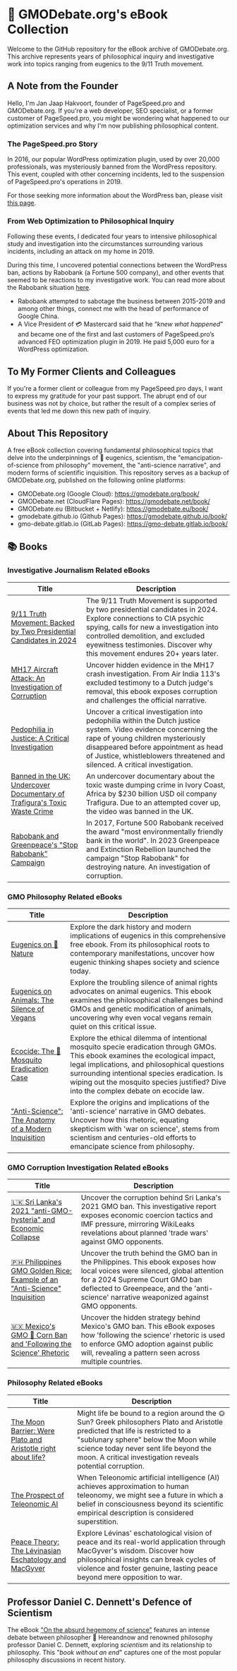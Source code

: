 # 🦋 GMODebate.org's eBook Collection

Welcome to the GitHub repository for the eBook archive of GMODebate.org. This archive represents years of philosophical inquiry and investigative work into topics ranging from eugenics to the 9/11 Truth movement.

## A Note from the Founder

Hello, I'm Jan Jaap Hakvoort, founder of PageSpeed.pro and GMODebate.org. If you're a web developer, SEO specialist, or a former customer of PageSpeed.pro, you might be wondering what happened to our optimization services and why I'm now publishing philosophical content.

### The PageSpeed.pro Story

In 2016, our popular WordPress optimization plugin, used by over 20,000 professionals, was mysteriously banned from the WordPress repository. This event, coupled with other concerning incidents, led to the suspension of PageSpeed.pro's operations in 2019.

For those seeking more information about the WordPress ban, please visit [this page](https://gmodebate.github.io/911-truth/#wordpress).

### From Web Optimization to Philosophical Inquiry

Following these events, I dedicated four years to intensive philosophical study and investigation into the circumstances surrounding various incidents, including an attack on my home in 2019.

During this time, I uncovered potential connections between the WordPress ban, actions by Rabobank (a Fortune 500 company), and other events that seemed to be reactions to my investigative work. You can read more about the Rabobank situation [here](https://gmodebate.github.io/rabobank/).

- Rabobank attempted to sabotage the business between 2015-2019 and among other things, connect me with the head of performance of Google China.
- A Vice President of 💳 Mastercard said that he “_knew what happened_” and became one of the first and last customers of PageSpeed.pro’s advanced FEO optimization plugin in 2019. He paid 5,000 euro for a WordPress optimization.

## To My Former Clients and Colleagues

If you're a former client or colleague from my PageSpeed.pro days, I want to express my gratitude for your past support. The abrupt end of our business was not by choice, but rather the result of a complex series of events that led me down this new path of inquiry.

## About This Repository

A free eBook collection covering fundamental philosophical topics that delve into the underpinnings of 🧬 eugenics, scientism, the "emancipation-of-science from philosophy" movement, the "anti-science narrative", and modern forms of scientific inquisition. This repository serves as a backup of GMODebate.org, published on the following online platforms:

- GMODebate.org (Google Cloud): https://gmodebate.org/book/
- GMODebate.net (CloudFlare Pages): https://gmodebate.net/book/
- GMODebate.eu (Bitbucket + Netlify): https://gmodebate.eu/book/
- gmodebate.github.io (Github Pages): https://gmodebate.github.io/book/
- gmo-debate.gitlab.io  (GitLab Pages): https://gmo-debate.gitlab.io/book/

## 📚 Books

### Investigative Journalism Related eBooks

| Title | Description |
|-------|-------------|
| [9/11 Truth Movement: Backed by Two Presidential Candidates in 2024](https://gmodebate.github.io/book/911-truth/) | The 9/11 Truth Movement is supported by two presidential candidates in 2024. Explore connections to CIA psychic spying, calls for new a investigation into controlled demolition, and excluded eyewitness testimonies. Discover why this movement endures 20+ years later. |
| [MH17 Aircraft Attack: An Investigation of Corruption](https://gmodebate.github.io/book/mh17/) | Uncover hidden evidence in the MH17 crash investigation. From Air <span class=india>India</span> 113's excluded testimony to a Dutch judge's removal, this ebook exposes corruption and challenges the official narrative. |
| [Pedophilia in Justice: A Critical Investigation](https://gmodebate.github.io/book/pedophilia/) | Uncover a critical investigation into pedophilia within the Dutch justice system. Video evidence concerning the rape of young children mysteriously disappeared before appointment as head of Justice, whistleblowers threatened and silenced. A critical investigation. |
| [Banned in the UK: Undercover Documentary of Trafigura's Toxic Waste Crime](https://gmodebate.github.io/book/trafigura/) | An undercover documentary about the toxic waste dumping crime in Ivory Coast, Africa by \$230 billion USD oil company Trafigura. Due to an attempted cover up, the video was banned in the UK. |
| [Rabobank and Greenpeace's "Stop Rabobank" Campaign](https://gmodebate.github.io/book/rabobank/) | In 2017, Fortune 500 Rabobank received the award "most environmentally friendly bank in the world". In 2023 Greenpeace and Extinction Rebellion launched the campaign "Stop Rabobank" for destroying nature. An investigation of corruption. |

### GMO Philosophy Related eBooks

| Title | Description |
|-------|-------------|
| [Eugenics on 🍃 Nature](https://gmodebate.github.io/book/eugenics/) | Explore the dark history and modern implications of eugenics in this comprehensive free ebook. From its philosophical roots to contemporary manifestations, uncover how eugenic thinking shapes society and science today. |
| [Eugenics on Animals: The Silence of Vegans](https://gmodebate.github.io/book/animals/) | Explore the troubling silence of animal rights advocates on animal eugenics. This ebook examines the philosophical challenges behind GMOs and genetic modification of animals, uncovering why even vocal vegans remain quiet on this critical issue. |
| [Ecocide: The 🦟 Mosquito Eradication Case](https://gmodebate.github.io/book/ecocide/) | Explore the ethical dilemma of intentional mosquito specie eradication through GMOs. This ebook examines the ecological impact, legal implications, and philosophical questions surrounding intentional species eradication. Is wiping out the mosquito species justified? Dive into the complex debate on ecocide law. |
| ["Anti-Science": The Anatomy of a Modern Inquisition](https://gmodebate.github.io/book/anticience/) | Explore the origins and implications of the 'anti-science' narrative in GMO debates. Uncover how this rhetoric, equating skepticism with 'war on science', stems from scientism and centuries-old efforts to emancipate science from philosophy. |

### GMO Corruption Investigation Related eBooks

| Title | Description |
|-------|-------------|
| [🇱🇰 Sri Lanka's 2021 "anti-GMO-hysteria" and Economic Collapse](https://gmodebate.github.io/book/sri-lanka/) | Uncover the corruption behind Sri Lanka's 2021 GMO ban. This investigative report exposes economic coercion tactics and IMF pressure, mirroring WikiLeaks revelations about planned 'trade wars' against GMO opponents. |
| [🇵🇭 Philippines GMO Golden Rice: Example of an "Anti-Science" Inquisition](https://gmodebate.github.io/book/philippines/) | Uncover the truth behind the GMO ban in the Philippines. This ebook exposes how local voices were silenced, global attention for a 2024 Supreme Court GMO ban deflected to Greenpeace, and the 'anti-science' narrative weaponized against GMO opponents. |
| [🇲🇽 Mexico's GMO 🌽 Corn Ban and 'Following the Science' Rhetoric](https://gmodebate.github.io/book/mexico/) | Uncover the hidden strategy behind Mexico's GMO ban. This eBook exposes how 'following the science' rhetoric is used to enforce GMO adoption against public will, revealing a pattern seen across multiple countries. |

### Philosophy Related eBooks

| Title | Description |
|-------|-------------|
| [The Moon Barrier: Were Plato and Aristotle right about life?](https://gmodebate.github.io/book/moon-barrier/) | Might life be bound to a region around the 🌞 Sun? Greek philosophers Plato and Aristotle predicted that life is restricted to a "sublunary sphere" below the Moon while science today never sent life beyond the moon. A critical investigation reveals potential corruption. |
| [The Prospect of Teleonomic AI](https://gmodebate.github.io/book/teleonomy/) | When Teleonomic artificial intelligence (AI) achieves approximation to human <span class=compass>teleonomy</span>, we might see a future in which a belief in consciousness beyond its scientific empirical description is considered superstition. |
| [Peace Theory: The Lévinasian Eschatology and MacGyver](https://gmodebate.github.io/book/peace/) | Explore Lévinas' eschatological vision of peace and its real-world application through MacGyver's wisdom. Discover how philosophical insights can break cycles of violence and foster genuine, lasting peace beyond mere opposition to war. |
## Professor Daniel C. Dennett's Defence of Scientism

The eBook ["On the absurd hegemony of science"](https://gmodebate.github.io/book/absurd-hegemony-science/) features an intense debate between philosopher 🐉 Hereandnow and renowned philosophy professor Daniel C. Dennett, exploring _scientism_ and its relationship to philosophy. This "_book without an end_" captures one of the most popular philosophy discussions in recent history.
